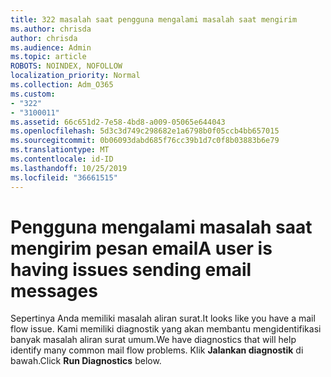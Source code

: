 ```yaml
---
title: 322 masalah saat pengguna mengalami masalah saat mengirim
ms.author: chrisda
author: chrisda
ms.audience: Admin
ms.topic: article
ROBOTS: NOINDEX, NOFOLLOW
localization_priority: Normal
ms.collection: Adm_O365
ms.custom:
- "322"
- "3100011"
ms.assetid: 66c651d2-7e58-4bd8-a009-05065e644043
ms.openlocfilehash: 5d3c3d749c298682e1a6798b0f05ccb4bb657015
ms.sourcegitcommit: 0b06093dabd685f76cc39b1d7c0f8b03883b6e79
ms.translationtype: MT
ms.contentlocale: id-ID
ms.lasthandoff: 10/25/2019
ms.locfileid: "36661515"
---
```

# <a name="a-user-is-having-issues-sending-email-messages"></a><span data-ttu-id="64378-102">Pengguna mengalami masalah saat mengirim pesan email</span><span class="sxs-lookup"><span data-stu-id="64378-102">A user is having issues sending email messages</span></span>

<span data-ttu-id="64378-103">Sepertinya Anda memiliki masalah aliran surat.</span><span class="sxs-lookup"><span data-stu-id="64378-103">It looks like you have a mail flow issue.</span></span> <span data-ttu-id="64378-104">Kami memiliki diagnostik yang akan membantu mengidentifikasi banyak masalah aliran surat umum.</span><span class="sxs-lookup"><span data-stu-id="64378-104">We have diagnostics that will help identify many common mail flow problems.</span></span> <span data-ttu-id="64378-105">Klik **Jalankan diagnostik** di bawah.</span><span class="sxs-lookup"><span data-stu-id="64378-105">Click **Run Diagnostics** below.</span></span>
